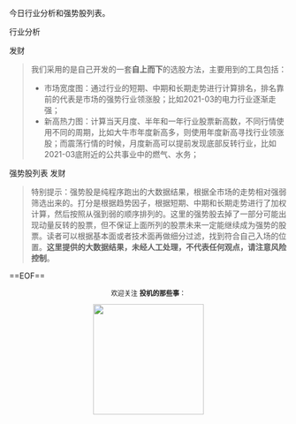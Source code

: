 
今日行业分析和强势股列表。

<header-box>行业分析</header-box>

发财

> 我们采用的是自己开发的一套**自上而下**的选股方法，主要用到的工具包括：
> * 市场宽度图：通过行业的短期、中期和长期走势进行计算排名，排名靠前的代表是市场的强势行业领涨股；比如2021-03的电力行业逐渐走强；
> * 新高热力图：计算当天月度、半年和一年行业股票新高数，不同行情使用不同的周期，比如大牛市年度新高多，则使用年度新高寻找行业领涨股；而震荡行情的时候，月度新高可以提前发现底部反转行业，比如2021-03底附近的公共事业中的燃气、水务；


<header-box>强势股列表</header-box>
发财

> 特别提示：强势股是纯程序跑出的大数据结果，根据全市场的走势相对强弱筛选出来的。打分是根据趋势因子，根据短期、中期和长期走势进行了加权计算，然后按照从强到弱的顺序排列的。这里的强势股去掉了一部分可能出现动量反转的股票，但不保证上面所列的股票未来一定能继续成为强势的股票。读者可以根据基本面或者技术面再做细分过滤，找到符合自己入场的位置。**这里提供的大数据结果，未经人工处理，不代表任何观点，请注意风险控制**。


==EOF==

<center>
    <p style="font-size:12px">欢迎关注 <strong>投机的那些事</strong>：</p>
    <img src="https://mmbiz.qpic.cn/mmbiz_jpg/GJZOrmuxztLkVbpWnXOKJiciakdyZpTnyCbwOBaomP0pgD6QxQXjByxk6KoHLc5AuqQYgoDhn4Exx4ROxWCiasIsA/0?wx_fmt=jpeg" width="200px"/>
</center>
